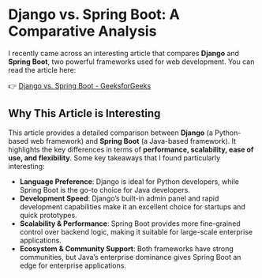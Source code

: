 # Django vs. Spring Boot: A Comparative Analysis

I recently came across an interesting article that compares **Django** and **Spring Boot**, two powerful frameworks used for web development. You can read the article here:

👉 [Django vs. Spring Boot - GeeksforGeeks](https://www.geeksforgeeks.org/django-vs-spring-boot/)

## Why This Article is Interesting

This article provides a detailed comparison between **Django** (a Python-based web framework) and **Spring Boot** (a Java-based framework). It highlights the key differences in terms of **performance, scalability, ease of use, and flexibility**. Some key takeaways that I found particularly interesting:

- **Language Preference**: Django is ideal for Python developers, while Spring Boot is the go-to choice for Java developers.
- **Development Speed**: Django’s built-in admin panel and rapid development capabilities make it an excellent choice for startups and quick prototypes.
- **Scalability & Performance**: Spring Boot provides more fine-grained control over backend logic, making it suitable for large-scale enterprise applications.
- **Ecosystem & Community Support**: Both frameworks have strong communities, but Java’s enterprise dominance gives Spring Boot an edge for enterprise applications.
